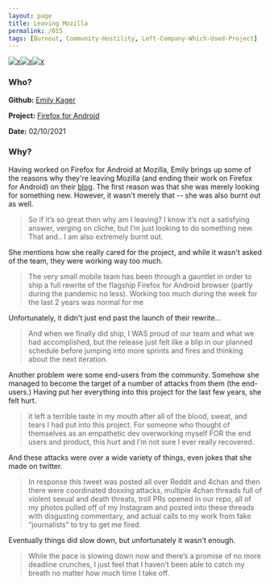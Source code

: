 ```yaml
---
layout: page
title: Leaving Mozilla 
permalink: /015
tags: [Burnout, Community-Hostility, Left-Company-Which-Used-Project]
---
```


[![x](https://img.shields.io/badge/-Burnout-ffa07a)](/#BT)[![x](https://img.shields.io/badge/-Community%20Hostility-red)](/codebook.html#community-hostility)[![x](https://img.shields.io/badge/-Left%20Company%20Which%20Used%20Project-green)](/codebook.html#left-company-which-used-the-project)

### Who?

**Github:** [Emily Kager](https://github.com/ekager)

**Project:** [Firefox for Android](https://github.com/mozilla-mobile/fenix)

**Date:** 02/10/2021

### Why?

Having worked on Firefox for Android at Mozilla, Emily brings up some of the reasons why they're leaving Mozilla (and ending their work on Firefox for Android) on their [blog](https://www.emilykager.com/writing/2021/02/10/mozilla.html). The first reason was that she was merely looking for something new. However, it wasn't merely that -- she was also burnt out as well.

>  So if it’s so great then why am I leaving? I know it’s not a satisfying  answer, verging on cliche, but I’m just looking to do something new.  That and.. I am also extremely burnt out. 

She mentions how she really cared for the project, and while it wasn't asked of the team, they were working way too much. 

> The very small mobile team has been through a gauntlet in order to ship a full rewrite of the flagship Firefox for Android browser (partly during the pandemic no less). Working too much during the week for the last 2  years was normal for me

Unfortunately, it didn't just end past the launch of their rewrite...

> And when we finally did ship, I WAS proud of our team and what we had  accomplished, but the release just felt like a blip in our planned  schedule before jumping into more sprints and fires and thinking about  the next iteration.

Another problem were some end-users from the community. Somehow she managed to become the target of a number of attacks from them (the end-users.) Having put her everything into this project for the last few years, she felt hurt. 

> it left a terrible taste in my mouth after all of the blood, sweat, and  tears I had put into this project. For someone who thought of themselves as an empathetic dev overworking myself FOR the end users and product,  this hurt and I’m not sure I ever really recovered.

And these attacks were over a wide variety of things, even jokes that she made on twitter. 

> In response this tweet was posted all over Reddit and 4chan and then  there were coordinated doxxing attacks, multiple 4chan threads full of  violent sexual and death threats, troll PRs opened in our repo, all of  my photos pulled off of my Instagram and posted into these threads with  disgusting commentary, and actual calls to my work from fake  “journalists” to try to get me fired.

Eventually things did slow down, but unfortunately it wasn't enough. 

> While the pace is slowing down now and there’s a promise of no more  deadline crunches, I just feel that I haven’t been able to catch my  breath no matter how much time I take off. 